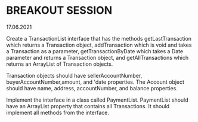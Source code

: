 # BREAKOUT SESSION
17.06.2021

Create a TransactionList interface that has the methods getLastTransaction which returns a Transaction object, addTransaction which is void and takes a Transaction as a parameter, getTransactionByDate which takes a Date parameter and returns a Transaction object, and getAllTransactions which returns an ArrayList of Transaction objects.

Transaction objects should have sellerAccountNumber, buyerAccountNumber,amount, and 'date properties. 
The Account object should have name, address, accountNumber, and balance properties.

Implement the interface in a class called PaymentList. PaymentList should have an ArrayList property that contains all Transactions. It should implement all methods from the interface.
